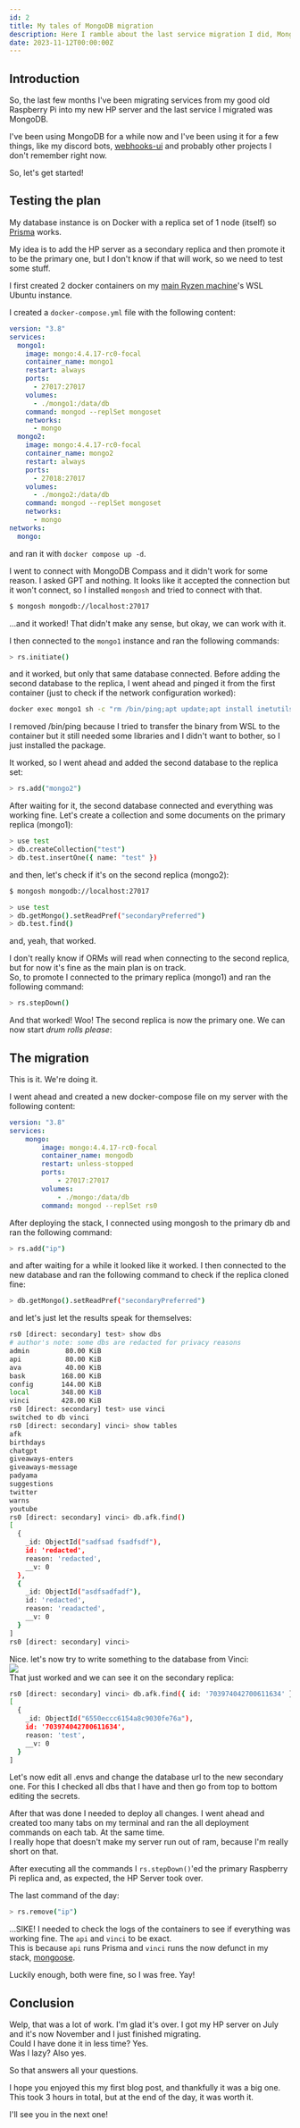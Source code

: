 ```yaml
---
id: 2
title: My tales of MongoDB migration
description: Here I ramble about the last service migration I did, MongoDB, and all the difficulties that came with it.
date: 2023-11-12T00:00:00Z
---
```


## Introduction

So, the last few months I've been migrating services from my good old Raspberry Pi into my new HP server and the last service I migrated was MongoDB.

I've been using MongoDB for a while now and I've been using it for a few things, like my discord bots, [webhooks-ui](https://github.com/SrIzan10/webhooks-ui) and probably other projects I don't remember right now.

So, let's get started!

## Testing the plan

My database instance is on Docker with a replica set of 1 node (itself) so [Prisma](https://www.prisma.io/) works.

My idea is to add the HP server as a secondary replica and then promote it to be the primary one, but I don't know if that will work, so we need to test some stuff.

I first created 2 docker containers on my [main Ryzen machine](https://gist.github.com/SrIzan10/50bc2ba689a4cc43bcbac2799cc733c9)'s WSL Ubuntu instance.

I created a `docker-compose.yml` file with the following content:

```yml
version: "3.8"
services:
  mongo1:
    image: mongo:4.4.17-rc0-focal
    container_name: mongo1
    restart: always
    ports:
      - 27017:27017
    volumes:
      - ./mongo1:/data/db
    command: mongod --replSet mongoset
    networks:
      - mongo
  mongo2:
    image: mongo:4.4.17-rc0-focal
    container_name: mongo2
    restart: always
    ports:
      - 27018:27017
    volumes:
      - ./mongo2:/data/db
    command: mongod --replSet mongoset
    networks:
      - mongo
networks:
  mongo:
```

and ran it with `docker compose up -d`.

I went to connect with MongoDB Compass and it didn't work for some reason. I asked GPT and nothing. It looks like it accepted the connection but it won't connect, so I installed `mongosh` and tried to connect with that.

```bash
$ mongosh mongodb://localhost:27017
```
...and it worked! That didn't make any sense, but okay, we can work with it.

I then connected to the `mongo1` instance and ran the following commands:

```bash
> rs.initiate()
```
and it worked, but only that same database connected. Before adding the second database to the replica, I went ahead and pinged it from the first container (just to check if the network configuration worked):

```bash
docker exec mongo1 sh -c "rm /bin/ping;apt update;apt install inetutils-ping -y;ping mongo2"
```

I removed /bin/ping because I tried to transfer the binary from WSL to the container but it still needed some libraries and I didn't want to bother, so I just installed the package.

It worked, so I went ahead and added the second database to the replica set:

```bash
> rs.add("mongo2")
```

After waiting for it, the second database connected and everything was working fine. Let's create a collection and some documents on the primary replica (mongo1):

```bash
> use test
> db.createCollection("test")
> db.test.insertOne({ name: "test" })
```

and then, let's check if it's on the second replica (mongo2):

```bash
$ mongosh mongodb://localhost:27017
```

```bash
> use test
> db.getMongo().setReadPref("secondaryPreferred")
> db.test.find()
```
and, yeah, that worked.

I don't really know if ORMs will read when connecting to the second replica, but for now it's fine as the main plan is on track.  
So, to promote I connected to the primary replica (mongo1) and ran the following command:

```bash
> rs.stepDown()
```
And that worked! Woo! The second replica is now the primary one. We can now start *drum rolls please*:

## The migration

This is it. We're doing it.

I went ahead and created a new docker-compose file on my server with the following content:

```yml
version: "3.8"
services:
    mongo:
        image: mongo:4.4.17-rc0-focal
        container_name: mongodb
        restart: unless-stopped
        ports:
            - 27017:27017
        volumes:
            - ./mongo:/data/db
        command: mongod --replSet rs0
```
After deploying the stack, I connected using mongosh to the primary db and ran the following command:
```bash
> rs.add("ip")
```
and after waiting for a while it looked like it worked. I then connected to the new database and ran the following command to check if the replica cloned fine:
```bash
> db.getMongo().setReadPref("secondaryPreferred")
```
and let's just let the results speak for themselves:
```bash
rs0 [direct: secondary] test> show dbs
# author's note: some dbs are redacted for privacy reasons 
admin         80.00 KiB
api           80.00 KiB
ava           40.00 KiB
bask         168.00 KiB
config       144.00 KiB
local        348.00 KiB
vinci        428.00 KiB
rs0 [direct: secondary] test> use vinci
switched to db vinci
rs0 [direct: secondary] vinci> show tables
afk
birthdays
chatgpt
giveaways-enters
giveaways-message
padyama
suggestions
twitter
warns
youtube
rs0 [direct: secondary] vinci> db.afk.find()
[
  {
    _id: ObjectId("sadfsad fsadfsdf"),
    id: 'redacted',
    reason: 'redacted',
    __v: 0
  },
  {
    _id: ObjectId("asdfsadfadf"),
    id: 'redacted',
    reason: 'readacted',
    __v: 0
  }
]
rs0 [direct: secondary] vinci>
```
Nice. let's now try to write something to the database from Vinci:  
![](https://img.srizan.dev/Discord_a2iXkWYxwn.png)  
That just worked and we can see it on the secondary replica:
```bash
rs0 [direct: secondary] vinci> db.afk.find({ id: '703974042700611634' })
[
  {
    _id: ObjectId("6550eccc6154a8c9030fe76a"),
    id: '703974042700611634',
    reason: 'test',
    __v: 0
  }
]
```

Let's now edit all .envs and change the database url to the new secondary one. For this I checked all dbs that I have and then go from top to bottom editing the secrets.

After that was done I needed to deploy all changes. I went ahead and created too many tabs on my terminal and ran the all deployment commands on each tab. At the same time.  
I really hope that doesn't make my server run out of ram, because I'm really short on that.

After executing all the commands I `rs.stepDown()`'ed the primary Raspberry Pi replica and, as expected, the HP Server took over.

The last command of the day:
```bash
> rs.remove("ip")
```

...SIKE! I needed to check the logs of the containers to see if everything was working fine. The `api` and `vinci` to be exact.  
This is because `api` runs Prisma and `vinci` runs the now defunct in my stack, [mongoose](https://mongoosejs.com/).

Luckily enough, both were fine, so I was free. Yay!

## Conclusion

Welp, that was a lot of work. I'm glad it's over. I got my HP server on July and it's now November and I just finished migrating.  
Could I have done it in less time? Yes.  
Was I lazy? Also yes.

So that answers all your questions.

I hope you enjoyed this my first blog post, and thankfully it was a big one.  
This took 3 hours in total, but at the end of the day, it was worth it.

I'll see you in the next one!